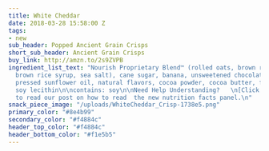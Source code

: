 ```yaml
---
title: White Cheddar
date: 2018-03-28 15:58:00 Z
tags:
- new
sub_header: Popped Ancient Grain Crisps
short_sub_header: Ancient Grain Crisps
buy_link: http://amzn.to/2s9ZVPB
ingredient_list_text: "Nourish Proprietary Blend™ (rolled oats, brown rice, chia seeds,
  brown rice syrup, sea salt), cane sugar, banana, unsweetened chocolate, expeller
  pressed sunflower oil, natural flavors, cocoa powder, cocoa butter, fruit pectin,
  soy lecithin\n\ncontains: soy\n\nNeed Help Understanding?   \n[Click Here](/posts/decoding-the-nutrition-facts-panel)
  to read our post on how to read  the new nutrition facts panel.\n"
snack_piece_image: "/uploads/WhiteCheddar_Crisp-1738e5.png"
primary_color: "#8e4b99"
secondary_color: "#f4884c"
header_top_color: "#f4884c"
header_bottom_color: "#f1e5b5"
---
```


